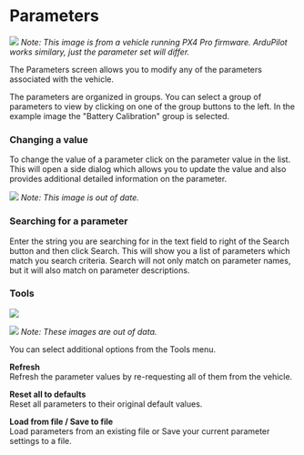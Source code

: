 # Parameters

![](PX4Parameters.jpg)
*Note: This image is from a vehicle running PX4 Pro firmware. ArduPilot works similary, just the parameter set will differ.*

The Parameters screen allows you to modify any of the parameters associated with the vehicle.

The parameters are organized in groups. You can select a group of parameters to view by clicking on one of the group buttons to the left. In the example image the "Battery Calibration" group is selected.

### Changing a value

To change the value of a parameter click on the parameter value in the list. This will open a side dialog which allows you to update the value and also provides additional detailed information on the parameter.

![](../images/setup/02_parameters_02.png)
*Note: This image is out of date.*

### Searching for a parameter

Enter the string you are searching for in the text field to right of the Search button and then click Search. This will show you a list of parameters which match you search criteria. Search will not only match on parameter names, but it will also match on parameter descriptions.

### Tools

![](../images/setup/02_parameters_tools_01.png)

![](../images/setup/02_parameters_tools_02_menu.png)
*Note: These images are out of data.*

You can select additional options from the Tools menu.

**Refresh**
<br>Refresh the parameter values by re-requesting all of them from the vehicle.

**Reset all to defaults**
<br>Reset all parameters to their original default values.

**Load from file / Save to file**
<br>Load parameters from an existing file or Save your current parameter settings to a file.
